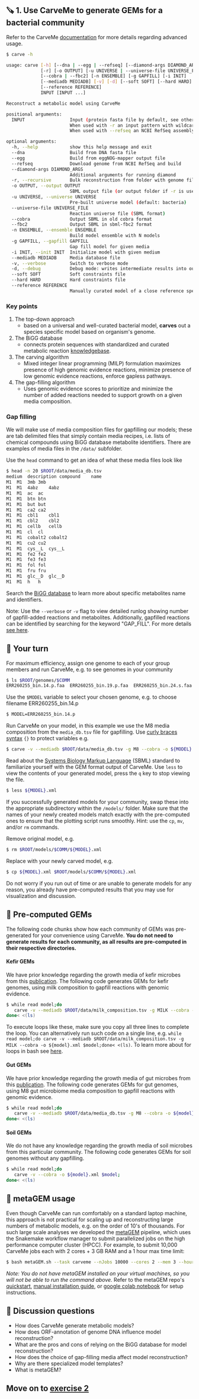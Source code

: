 ## 🪚 1. Use CarveMe to generate GEMs for a bacterial community

Refer to the CarveMe [documentation](https://carveme.readthedocs.io/en/latest/advanced.html#) for more details regarding advanced usage.

```bash
$ carve -h

usage: carve [-h] [--dna | --egg | --refseq] [--diamond-args DIAMOND_ARGS]
             [-r] [-o OUTPUT] [-u UNIVERSE | --universe-file UNIVERSE_FILE]
             [--cobra | --fbc2] [-n ENSEMBLE] [-g GAPFILL] [-i INIT]
             [--mediadb MEDIADB] [-v] [-d] [--soft SOFT] [--hard HARD]
             [--reference REFERENCE]
             INPUT [INPUT ...]

Reconstruct a metabolic model using CarveMe

positional arguments:
  INPUT                 Input (protein fasta file by default, see other options for details).
                        When used with -r an input pattern with wildcards can also be used.
                        When used with --refseq an NCBI RefSeq assembly accession is expected.

optional arguments:
  -h, --help            show this help message and exit
  --dna                 Build from DNA fasta file
  --egg                 Build from eggNOG-mapper output file
  --refseq              Download genome from NCBI RefSeq and build
  --diamond-args DIAMOND_ARGS
                        Additional arguments for running diamond
  -r, --recursive       Bulk reconstruction from folder with genome files
  -o OUTPUT, --output OUTPUT
                        SBML output file (or output folder if -r is used)
  -u UNIVERSE, --universe UNIVERSE
                        Pre-built universe model (default: bacteria)
  --universe-file UNIVERSE_FILE
                        Reaction universe file (SBML format)
  --cobra               Output SBML in old cobra format
  --fbc2                Output SBML in sbml-fbc2 format
  -n ENSEMBLE, --ensemble ENSEMBLE
                        Build model ensemble with N models
  -g GAPFILL, --gapfill GAPFILL
                        Gap fill model for given media
  -i INIT, --init INIT  Initialize model with given medium
  --mediadb MEDIADB     Media database file
  -v, --verbose         Switch to verbose mode
  -d, --debug           Debug mode: writes intermediate results into output files
  --soft SOFT           Soft constraints file
  --hard HARD           Hard constraints file
  --reference REFERENCE
                        Manually curated model of a close reference species.
```

### Key points

1. The top-down approach
   - based on a universal and well-curated bacterial model, **carves** out a species specific model based on organism's genome.
2. The BiGG database
   - connects protein sequences with standardized and curated metabolic reaction [knowledgebase](http://bigg.ucsd.edu/).
3. The carving algorithm
   - Mixed integer linear programming (MILP) formulation maximizes presence of high genomic evidence reactions, minimize presence of low genomic evidence reactions, enforce gapless pathways.
4. The gap-filling algorithm
   - Uses genomic evidence scores to prioritize and minimize the number of added reactions needed to support growth on a given media composition.

### Gap filling

We will make use of media composition files for gapfilling our models; these are tab delimited files that simply contain media recipes, i.e. lists of chemical compounds using BiGG database metabolite identifiers. There are examples of media files in the `/data/` subfolder. 

Use the `head` command to get an idea of what these media files look like

```bash
$ head -n 20 $ROOT/data/media_db.tsv 
medium	description	compound	name
M1	M1	3mb	3mb
M1	M1	4abz	4abz
M1	M1	ac	ac
M1	M1	btn	btn
M1	M1	but	but
M1	M1	ca2	ca2
M1	M1	cbl1	cbl1
M1	M1	cbl2	cbl2
M1	M1	cellb	cellb
M1	M1	cl	cl
M1	M1	cobalt2	cobalt2
M1	M1	cu2	cu2
M1	M1	cys__L	cys__L
M1	M1	fe2	fe2
M1	M1	fe3	fe3
M1	M1	fol	fol
M1	M1	fru	fru
M1	M1	glc__D	glc__D
M1	M1	h	h
```

Search the [BiGG database](http://bigg.ucsd.edu/) to learn more about specific metabolites name and identifiers.

Note: Use the `--verbose` or `-v` flag to view detailed runlog showing number of gapfill-added reactions and metabolites. Additionally, gapfilled reactions can be identified by searching for the keyword "GAP_FILL". For more details [see here](https://github.com/cdanielmachado/carveme/issues/109).

## 🤔 Your turn

For maximum efficiency, assign one genome to each of your group members and run CarveMe, e.g. to see genomes in your community

```bash
$ ls $ROOT/genomes/$COMM
ERR260255_bin.14.p.faa  ERR260255_bin.19.p.faa  ERR260255_bin.24.s.faa  ERR260255_bin.7.p.faa  ERR260255_bin.9.s.faa
```

Use the `$MODEL` variable to select your chosen genome, e.g. to choose filename ERR260255_bin.14.p

```bash
$ MODEL=ERR260255_bin.14.p
```

Run CarveMe on your model, in this example we use the M8 media composition from the `media_db.tsv` file for gapfilling. Use [curly braces syntax](https://www.linux.com/topic/desktop/all-about-curly-braces-bash/) `{}` to protect variables e.g.

```bash
$ carve -v --mediadb $ROOT/data/media_db.tsv -g M8 --cobra -o ${MODEL}.xml $ROOT/genomes/$COMM/${MODEL}.faa
```

Read about the [Systems Biology Markup Language](https://sbml.org/) (SBML) standard to familiarize yourself with the GEM format output of CarveMe. Use `less` to view the contents of your generated model, press the `q` key to stop viewing the file.

```bash
$ less ${MODEL}.xml
```

If you successfully generated models for your community, swap these into the appropriate subdirectory within the `/models/` folder. Make sure that the names of your newly created models match exactly with the pre-computed ones to ensure that the plotting script runs smoothly. Hint: use the `cp`, `mv`, and/or `rm` commands.

Remove original model, e.g.

```bash
$ rm $ROOT/models/$COMM/${MODEL}.xml
```
Replace with your newly carved model, e.g.

```bash
$ cp ${MODEL}.xml $ROOT/models/$COMM/${MODEL}.xml
```

Do not worry if you run out of time or are unable to generate models for any reason, you already have pre-computed results that you may use for visualization and discussion.

## 🍬 Pre-computed GEMs

The following code chunks show how each community of GEMs was pre-generated for your convenience using CarveMe. **You do not need to generate results for each community, as all results are pre-computed in their respective directories.**

#### Kefir GEMs

We have prior knowledge regarding the growth media of kefir microbes from this [publication](https://www.nature.com/articles/s41564-020-00816-5). The following code generates GEMs for kefir genomes, using milk composition to gapfill reactions with genomic evidence. 

```bash
$ while read model;do 
   carve -v --mediadb $ROOT/data/milk_composition.tsv -g MILK --cobra -o ${model}.xml $model;
done< <(ls)
```

To execute loops like these, make sure you copy all three lines to complete the loop. You can alternatively run such code on a single line, e.g. `while read model;do carve -v --mediadb $ROOT/data/milk_composition.tsv -g MILK --cobra -o ${model}.xml $model;done< <(ls)`. To learn more about for loops in bash see [here](https://www.cyberciti.biz/faq/bash-for-loop/).

#### Gut GEMs

We have prior knowledge regarding the growth media of gut microbes from this [publication](https://www.nature.com/articles/s41564-018-0123-9). The following code generates GEMs for gut genomes, using M8 gut microbiome media composition to gapfill reactions with genomic evidence.

```bash
$ while read model;do     
   carve -v --mediadb $ROOT/data/media_db.tsv -g M8 --cobra -o ${model}.xml $model;
done< <(ls)
```

#### Soil GEMs

We do not have any knowledge regarding the growth media of soil microbes from this particular community. The following code generates GEMs for soil genomes without any gapfilling.

```bash
$ while read model;do     
   carve -v --cobra -o ${model}.xml $model;
done< <(ls)
```

## 💎 metaGEM usage

Even though CarveMe can run comfortably on a standard laptop machine, this approach is not practical for scaling up and reconstructing large numbers of metabolic models, e.g. on the order of 10's of thousands. For such large scale analyses we developed the [metaGEM](https://github.com/franciscozorrilla/metaGEM) pipeline, which uses the Snakemake workflow manager to submit parallelized jobs on the high performance computer cluster (HPCC). For example, to submit 10,000 CarveMe jobs each with 2 cores + 3 GB RAM and a 1 hour max time limit:

```bash
$ bash metaGEM.sh --task carveme --nJobs 10000 --cores 2 --mem 3 --hours 1
```

*Note: You do not have metaGEM installed on your virtual machines, so you will not be able to run the command above.* Refer to the metaGEM repo's [quickstart](https://github.com/franciscozorrilla/metaGEM/wiki/Quickstart), [manual installation guide](https://github.com/franciscozorrilla/metaGEM/wiki/Manual-setup), or [google colab notebook](https://colab.research.google.com/drive/1I1S8AoGuJ9Oc2292vqAGTDmZcbnolbuj#scrollTo=awiAaVwSF5Fz) for setup instructions.

## 🙋 Discussion questions

 - How does CarveMe generate metabolic models? 
 - How does ORF-annotation of genome DNA influence model reconstruction?
 - What are the pros and cons of relying on the BiGG database for model reconstruction?
 - How does the choice of gap-filling media affect model reconstruction?
 - Why are there specialized model templates?
 - What is metaGEM?

## Move on to [exercise 2](https://github.com/franciscozorrilla/SymbNET/blob/main/scripts/2.plot_gut_model_summary.ipynb)
